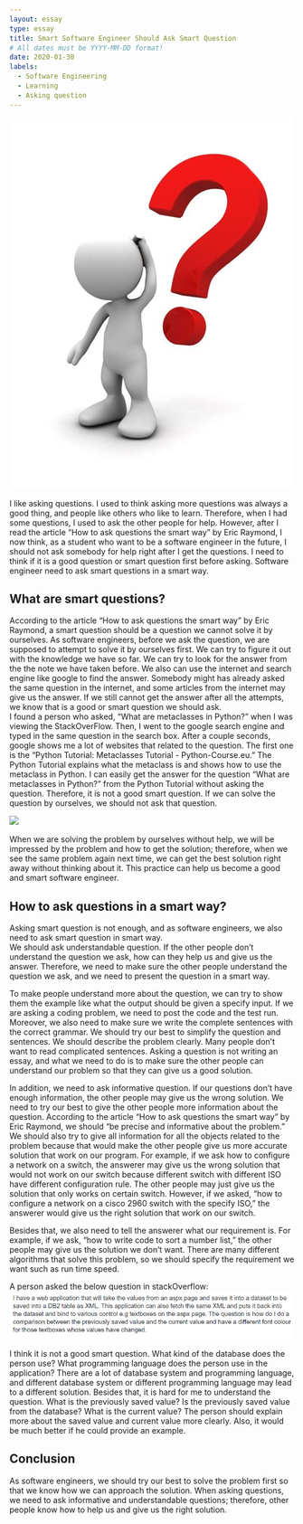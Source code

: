 ```yaml
---
layout: essay
type: essay
title: Smart Software Engineer Should Ask Smart Question 
# All dates must be YYYY-MM-DD format!
date: 2020-01-30
labels: 
  - Software Engineering
  - Learning
  - Asking question
---
```


<img class="ui small top floated image" src="../images/question.jpg">

I like asking questions.  I used to think asking more questions was always a good thing, and people like others who like to learn.  Therefore, when I had some questions, I used to ask the other people for help.   However, after I read the article “How to ask questions the smart way” by Eric Raymond, I now think, as a student who want to be a software engineer in the future, I should not ask somebody for help right after I get the questions.  I need to think if it is a good question or smart question first before asking.   Software engineer need to ask smart questions in a smart way.
## What are smart questions?

According to the article “How to ask questions the smart way” by Eric Raymond, a smart question should be a question we cannot solve it by ourselves.  As software engineers, before we ask the question, we are supposed to attempt to solve it by ourselves first.  We can try to figure it out with the knowledge we have so far.  We can try to look for the answer from the the note we have taken before.  We also can use the internet and search engine like google to find the answer.   Somebody might has already asked the same question in the internet, and some articles from the internet may give us the answer.  If we still cannot get the answer after all the attempts, we know that is a good or smart question we should ask.  
I found a person who asked, “What are metaclasses in Python?” when I was viewing the StackOverFlow. Then, I went to the google search engine and typed in the same question in the search box.  After a couple seconds, google shows me a lot of websites that related to the question.  The first one is the “Python Tutorial: Metaclasses Tutorial - Python-Course.eu.”  The Python Tutorial explains what the metaclass is and shows how to use the metaclass in Python.  I can easily get the answer for the question “What are metaclasses in Python?” from the Python Tutorial without asking the question.  Therefore, it is not a good smart question.  If we can solve the question by ourselves, we should not ask that question.  

<img class="ui small top floated image" src="../images/st.png.jpg">

When we are solving the problem by ourselves without help, we will be impressed by the problem and how to get the solution;  therefore, when we see the same problem again next time, we can get the best solution right away without thinking about it.  This practice can help us become a good and smart software engineer. 



## How to ask questions in a smart way?

Asking smart question is not enough, and as software engineers, we also need to ask smart question in smart way.  
We should ask understandable question.  If the other people don’t understand the question we ask, how can they help us and give us the answer.  Therefore, we need to make sure the other people understand the question we ask, and we need to present the question in a smart way.

To make people understand more about the question, we can try to show them the example like what the output should be given a specify input.  If we are asking a coding problem, we need to post the code and the test run.  Moreover, we also need to make sure we write the complete sentences with the correct grammar.  We should try our best to simplify the question and sentences.  We should describe the problem clearly.   Many people don’t want to read complicated sentences.  Asking a question is not writing an essay, and what we need to do is to make sure the other people can understand our problem so that they can give us a good solution.

In addition, we need to ask informative question. If our questions don’t have enough information, the other people may give us the wrong solution.  We need to try our best to give the other people more information about the question.  According to the article “How to ask questions the smart way” by Eric Raymond, we should “be precise and informative about the problem.”  We should also try to give all information for all the objects related to the problem because that would make the other people give us more accurate solution that work on our program.  For example, if we ask how to configure a network on a switch, the answerer may give us the wrong solution that would not work on our switch because different switch with different ISO have different configuration rule.  The other people may just give us the solution that only works on certain switch.  However, if we asked, “how to configure a network on a cisco 2960 switch with the specify ISO,” the answerer would give us the right solution that work on our switch.   

Besides that, we also need to tell the answerer what our requirement is.  For example, if we ask, “how to write code to sort a number list,” the other people may give us the solution we don’t want.  There are many different algorithms that solve this problem, so we should specify the requirement we want such as run time speed.  

A person asked the below question in stackOverflow:
<img class="ui large top floated image" src="../images/Capture.PNG">

I think it is not a good smart question.  What kind of the database does the person use?  What programming language does the person use in the application?  There are a lot of database system and programming language, and different database system or different programming language may lead to a different solution.  Besides that, it is hard for me to understand the question.  What is the previously saved value?  Is the previously saved value from the database?  What is the current value?  The person should explain more about the saved value and current value more clearly.  Also, it would be much better if he could provide an example. 

## Conclusion

As software engineers, we should try our best to solve the problem first so that we know how we can approach the solution.  When asking questions, we need to ask informative and understandable questions; therefore, other people know how to help us and give us the right solution.
